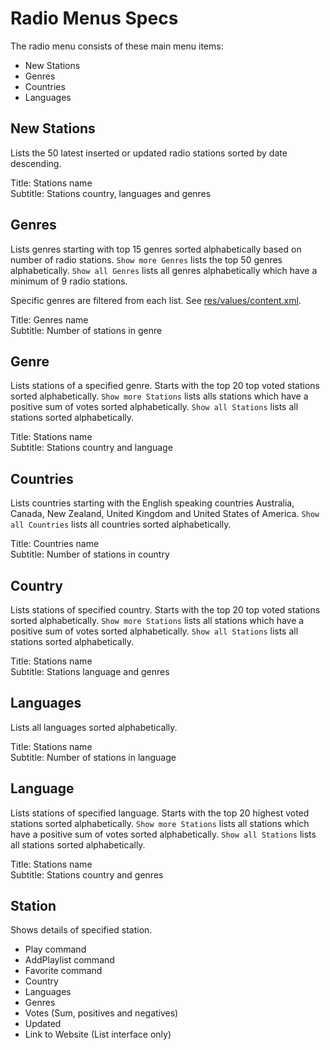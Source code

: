 # Radio Menus Specs

The radio menu consists of these main menu items:

 - New Stations
 - Genres
 - Countries
 - Languages

## New Stations

Lists the 50 latest inserted or updated radio stations sorted by date descending.

Title: Stations name  
Subtitle: Stations country, languages and genres

## Genres

Lists genres starting with top 15 genres sorted alphabetically based on number of radio stations. `Show more Genres` lists the top 50 genres alphabetically. `Show all Genres` lists all genres alphabetically which have a minimum of 9 radio stations.

Specific genres are filtered from each list. See [res/values/content.xml](../app/src/main/res/values/content.xml).

Title: Genres name  
Subtitle: Number of stations in genre

## Genre

Lists stations of a specified genre. Starts with the top 20 top voted stations sorted alphabetically. `Show more Stations` lists alls stations which have a positive sum of votes sorted alphabetically. `Show all Stations` lists all stations sorted alphabetically.

Title: Stations name  
Subtitle: Stations country and language

## Countries

Lists countries starting with the English speaking countries Australia, Canada, New Zealand, United Kingdom and United States of America. `Show all Countries` lists all countries sorted alphabetically.

Title: Countries name  
Subtitle: Number of stations in country

## Country

Lists stations of specified country. Starts with the top 20 top voted stations sorted alphabetically. `Show more Stations` lists all stations which have a positive sum of votes sorted alphabetically. `Show all Stations` lists all stations sorted alphabetically.

Title: Stations name  
Subtitle: Stations language and genres

## Languages

Lists all languages sorted alphabetically.

Title: Stations name  
Subtitle: Number of stations in language

## Language

Lists stations of specified language. Starts with the top 20 highest voted stations sorted alphabetically. `Show more Stations` lists all stations which have a positive sum of votes sorted alphabetically. `Show all Stations` lists all stations sorted alphabetically.

Title: Stations name  
Subtitle: Stations country and genres

## Station

Shows details of specified station.

 - Play command
 - AddPlaylist command
 - Favorite command
 - Country
 - Languages
 - Genres
 - Votes (Sum, positives and negatives)
 - Updated
 - Link to Website (List interface only)
 
